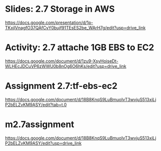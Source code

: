 # Slides: 2.7 Storage in AWS
https://docs.google.com/presentation/d/1p-TKxjlVnagfO37QAfCvY0bujf91TEsES2be_WArH7g/edit?usp=drive_link

# Activity: 2.7 attache 1GB EBS to EC2
https://docs.google.com/document/d/1zu9-XsyHoiseDt-WLHEcJDCuVP6zWWU0b8nOg6O6hKs/edit?usp=drive_link

# Assignment 2.7:tf-ebs-ec2
https://docs.google.com/document/d/18B8KnqS9LuBmuoIvT3wvjuS513xiLjP2bELZvKM9ASY/edit?tab=t.0

# m2.7assignment
https://docs.google.com/document/d/18B8KnqS9LuBmuoIvT3wvjuS513xiLjP2bELZvKM9ASY/edit?usp=drive_link